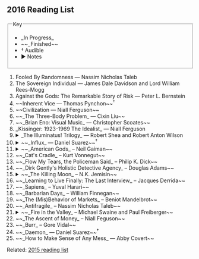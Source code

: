 ## 2016 Reading List

<fieldset class="bg-near-white">
  <legend>Key</legend>
  <ul>
    <li>_In Progress_</li>
    <li>~~_Finished~~</li>
    <li>&dagger; Audible</li>
    <li>▶ Notes</li>
  </ul>
</fieldset>

<ol>
  <li>Fooled By Randomness — Nassim Nicholas Taleb</li>
  <li>The Sovereign Individual — James Dale Davidson and Lord William Rees-Mogg</li>
  <li>Against the Gods: The Remarkable Story of Risk — Peter L. Bernstein</li>
  <li>~~Inherent Vice — Thomas Pynchon~~<sup>&dagger;</sup></li>
  <li>~~Civilization — Niall Ferguson~~</li>
  <li>~~_The Three-Body Problem_ — Cixin Liu~~</li>
  <li>~~_Brian Eno: Visual Music_ — Christopher Scoates~~</li>
  <li>_Kissinger: 1923-1969 The Idealist_ — Niall Ferguson</li>
  <li>
    <details>
      <summary>_The Illuminatus! Trilogy_ — Robert Shea and Robert Anton Wilson</summary>
      <p>I've read this before and I absolutely love it. Pure sci-fi zanyness with enough acid trips, talking dolphins, and fractal structure make it prime re-reading material, allowing for the slow jokes to play out with more more anticipation and certainly with more perspective to better take in the instant shifts betweens characters and timelines.</p>
    </details>
  </li>
  <li>
    <details>
      <summary>~~_Influx_ — Daniel Suarez~~<sup>&dagger;</sup></summary>
      <p>Yet another Daniel Suarez tech thriller that I liked. I listened to this one instead of reading it, and as if this is any sort of compliment, but it made doing the dishes and assembling IKEA furniture thoroughly enjoyable.</p>
    </details>
  </li>
  <li>
    <details>
      <summary>~~_American Gods_ – Neil Gaiman~~</summary>
      <p>Finally, finally got around to reading this after letting it languish on my Kindle for several years. Recommended by both my wife and best friend, I was pleased to so quickly become completely immersed in it. Gaiman creates moody settings that feel rich without going into Stephen King–levels of hyper-detail.</p>

      <p>I did have a funny note about Laura, though. Is it just me does she mostly serve as a corpse-ified version a manic pixie dreamgirl?</p>
    </details>
  </li>
  <li>~~_Cat's Cradle_ – Kurt Vonnegut~~</li>
  <li>~~_Flow My Tears, the Policeman Said_ – Philip K. Dick~~</li>
  <li>~~_Dirk Gently's Holistic Detective Agency_ – Douglas Adams~~</li>
  <li>
     <details>
       <summary>~~_The Killing Moon_ – N.K. Jemisin~~</summary>
       <p>I bought this based on an enthusiastic employee recommendation placard at Borderlands Books in San Francisco but set it down less than a quarter of the way into it for reasons I can no longer recall. I decided to pick it up again this year and loved it.</p>

       <p>Jemisin is a creator of vivid universes: they pull you into their orbit until they envelop you completely, at which point you'll find yourself thumbing back to previous chapters scanning for the precious and minute x devices that do so well to establish an _exact_ tone and setting. There's just enough narrative white space to contrast with the hyper-detailed emotional awareness of the characters and settings so that the story is framed with elaborate societal backstory that has clear eye-line to the sequel(s). Great sci-fi recommendation.</p>

       <p>Update: also going back and listening to this now on on Audible</p>
     </details>
   </li>
   <li>~~_Learning to Live Finally: The Last Interview_ – Jacques Derrida~~</li>
   <li>~~_Sapiens_ – Yuval Harari~~</li>
   <li>~~_Barbarian Days_ – William Finnegan~~</li>
   <li>~~_The (Mis)Behavior of Markets_ – Beniot Mandelbrot~~</li>
   <li>~~_Antifragile_ – Nassim Nicholas Taleb~~</li>
   <li>
      <details>
        <summary>~~_Fire in the Valley_ – Michael Swaine and Paul Freiberger~~</summary>
        <p>I often think about what I missed by not being “in tech” (or rather “in the Bay Area”) in those days. I graduated high school in 2004, meaning that if I had my shit together I could have gotten the fuck out of Tampa and high-tailed it to the west coast just in time to be on the ground floor to something cool.</p>

        <p>Instead I went to college and said “fuck computers."</p>

        <p>I knew, however, I was still “good” with computers, whatever that means, I just lacked the vision and drive to understand that I could effectively hustle my way into tech if I wanted to. I didn’t manage to _really_ do that until 2009, after really _deciding_ to at the end of 2008. I read the New Yorker piece about Sam Altman and couldn’t help but feel the hot sting of envy reading about him at Stanford in 2005. Right place at the right time, I guess. Like Steve at the Homebrew Computing Club. I can’t read about that and not wish for that type of kismet in my life.</p>
   </li>
   <li>~~_The Ascent of Money_ – Niall Feguson~~</li>
   <li>~~_Burr_ – Gore Vidal~~</li>
   <li>~~_Daemon_ — Daniel Suarez~~<sup>&dagger;</sup></li>
   <li>~~_How to Make Sense of Any Mess_ — Abby Covert~~</li>
</ol>

Related: [2015 reading list][1]

[1]: https://medium.com/@sambreed/2015-books-504cb79ac5c0#.f8izs5mpq
